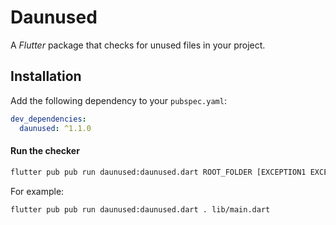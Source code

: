 # Daunused

A *Flutter* package that checks for unused files in your project.

## Installation

Add the following dependency to your `pubspec.yaml`:

```yaml
dev_dependencies:
  daunused: ^1.1.0
```

#### Run the checker

```bash
flutter pub pub run daunused:daunused.dart ROOT_FOLDER [EXCEPTION1 EXCEPTION2 ...]
```

For example:

```bash
flutter pub pub run daunused:daunused.dart . lib/main.dart
```